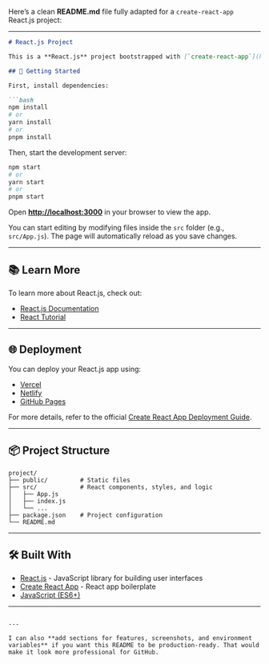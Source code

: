 Here’s a clean **README.md** file fully adapted for a `create-react-app` React.js project:

---

````markdown
# React.js Project

This is a **React.js** project bootstrapped with [`create-react-app`](https://create-react-app.dev/).

## 🚀 Getting Started

First, install dependencies:

```bash
npm install
# or
yarn install
# or
pnpm install
````

Then, start the development server:

```bash
npm start
# or
yarn start
# or
pnpm start
```

Open **[http://localhost:3000](http://localhost:3000)** in your browser to view the app.

You can start editing by modifying files inside the `src` folder (e.g., `src/App.js`).
The page will automatically reload as you save changes.

---

## 📚 Learn More

To learn more about React.js, check out:

* [React.js Documentation](https://reactjs.org/docs)
* [React Tutorial](https://reactjs.org/tutorial/tutorial.html)

---

## 🌐 Deployment

You can deploy your React.js app using:

* [Vercel](https://vercel.com/)
* [Netlify](https://www.netlify.com/)
* [GitHub Pages](https://pages.github.com/)

For more details, refer to the official [Create React App Deployment Guide](https://create-react-app.dev/docs/deployment/).

---

## 📦 Project Structure

```
project/
├── public/         # Static files
├── src/            # React components, styles, and logic
│   ├── App.js
│   ├── index.js
│   └── ...
├── package.json    # Project configuration
└── README.md
```

---

## 🛠 Built With

* [React.js](https://reactjs.org/) - JavaScript library for building user interfaces
* [Create React App](https://create-react-app.dev/) - React app boilerplate
* [JavaScript (ES6+)](https://developer.mozilla.org/en-US/docs/Web/JavaScript)

---

```

---

I can also **add sections for features, screenshots, and environment variables** if you want this README to be production-ready. That would make it look more professional for GitHub.
```
